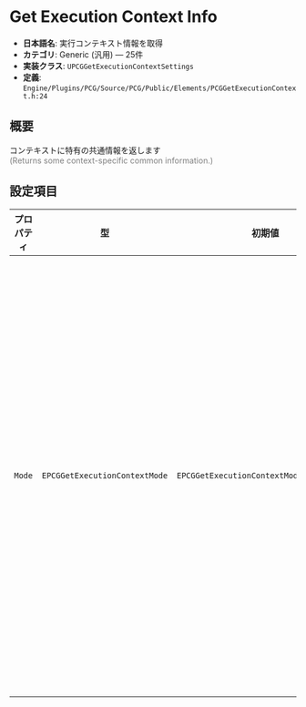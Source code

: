 # Get Execution Context Info

- **日本語名**: 実行コンテキスト情報を取得
- **カテゴリ**: Generic (汎用) — 25件
- **実装クラス**: `UPCGGetExecutionContextSettings`
- **定義**: `Engine/Plugins/PCG/Source/PCG/Public/Elements/PCGGetExecutionContext.h:24`

## 概要

コンテキストに特有の共通情報を返します<br><span style='color:gray'>(Returns some context-specific common information.)</span>

## 設定項目


| プロパティ | 型 | 初期値 | 説明 |
| --- | --- | --- | --- |
| `Mode` | `EPCGGetExecutionContextMode` | `EPCGGetExecutionContextMode::IsRuntime` | ランタイムかどうかなど、取得するコンテキスト情報の種類を指定します。 |
